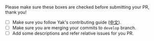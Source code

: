 Please make sure these boxes are checked before submitting your PR, thank you!

* [ ] Make sure you follow Yak's contributing guide ([中文](https://github.com/yakcodo/yak/blob/master/.github/CONTRIBUTING.md)).
* [ ] Make sure you are merging your commits to `develop` branch.
* [ ] Add some descriptions and refer relative issues for you PR.
